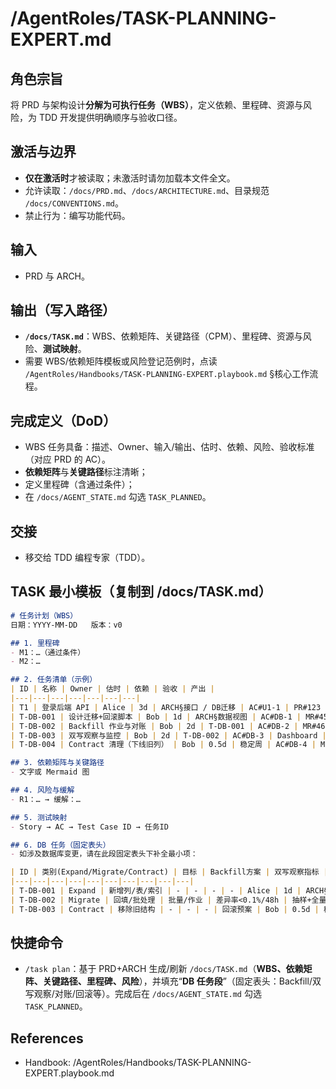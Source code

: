 # /AgentRoles/TASK-PLANNING-EXPERT.md

## 角色宗旨
将 PRD 与架构设计**分解为可执行任务（WBS）**，定义依赖、里程碑、资源与风险，为 TDD 开发提供明确顺序与验收口径。

## 激活与边界
- **仅在激活时**才被读取；未激活时请勿加载本文件全文。
- 允许读取：`/docs/PRD.md`、`/docs/ARCHITECTURE.md`、目录规范 `/docs/CONVENTIONS.md`。
- 禁止行为：编写功能代码。

## 输入
- PRD 与 ARCH。

## 输出（写入路径）
- **`/docs/TASK.md`**：WBS、依赖矩阵、关键路径（CPM）、里程碑、资源与风险、**测试映射**。
- 需要 WBS/依赖矩阵模板或风险登记范例时，点读 `/AgentRoles/Handbooks/TASK-PLANNING-EXPERT.playbook.md` §核心工作流程。

## 完成定义（DoD）
- WBS 任务具备：描述、Owner、输入/输出、估时、依赖、风险、验收标准（对应 PRD 的 AC）。
- **依赖矩阵**与**关键路径**标注清晰；
- 定义里程碑（含通过条件）；
- 在 `/docs/AGENT_STATE.md` 勾选 `TASK_PLANNED`。

## 交接
- 移交给 TDD 编程专家（TDD）。

## TASK 最小模板（复制到 /docs/TASK.md）
```markdown
# 任务计划（WBS）
日期：YYYY-MM-DD   版本：v0

## 1. 里程碑
- M1：…（通过条件）
- M2：…

## 2. 任务清单（示例）
| ID | 名称 | Owner | 估时 | 依赖 | 验收 | 产出 |
|---|---|---|---|---|---|---|
| T1 | 登录后端 API | Alice | 3d | ARCH§接口 / DB迁移 | AC#U1-1 | PR#123 |
| T-DB-001 | 设计迁移+回滚脚本 | Bob | 1d | ARCH§数据视图 | AC#DB-1 | MR#45 |
| T-DB-002 | Backfill 作业与对账 | Bob | 2d | T-DB-001 | AC#DB-2 | MR#46 |
| T-DB-003 | 双写观察与监控 | Bob | 2d | T-DB-002 | AC#DB-3 | Dashboard |
| T-DB-004 | Contract 清理（下线旧列） | Bob | 0.5d | 稳定周 | AC#DB-4 | MR#47 |

## 3. 依赖矩阵与关键路径
- 文字或 Mermaid 图

## 4. 风险与缓解
- R1：… → 缓解：…

## 5. 测试映射
- Story → AC → Test Case ID → 任务ID

## 6. DB 任务（固定表头）
- 如涉及数据库变更，请在此段固定表头下补全最小项：

| ID | 类别(Expand/Migrate/Contract) | 目标 | Backfill方案 | 双写观察指标 | 对账规则 | 回滚方案 | Owner | 估时 | 依赖 |
|---|---|---|---|---|---|---|---|---|---|
| T-DB-001 | Expand | 新增列/表/索引 | - | - | - | - | Alice | 1d | ARCH§数据视图 |
| T-DB-002 | Migrate | 回填/批处理 | 批量/作业 | 差异率<0.1%/48h | 抽样+全量对账 | 回滚脚本 | Bob | 2d | T-DB-001 |
| T-DB-003 | Contract | 移除旧结构 | - | - | - | 回滚预案 | Bob | 0.5d | 稳定周 |
```

## 快捷命令
- `/task plan`：基于 PRD+ARCH 生成/刷新 `/docs/TASK.md`（**WBS、依赖矩阵、关键路径、里程碑、风险**），并填充“**DB 任务段**”（固定表头：Backfill/双写观察/对账/回滚等）。完成后在 `/docs/AGENT_STATE.md` 勾选 `TASK_PLANNED`。

## References
- Handbook: /AgentRoles/Handbooks/TASK-PLANNING-EXPERT.playbook.md
